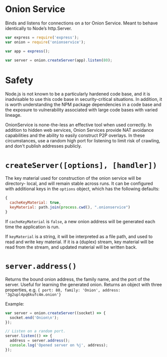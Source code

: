 Onion Service
=============

Binds and listens for connections on a tor Onion Service. Meant to behave
identically to Node’s http.Server.

```javascript
var express = require('express');
var onion = require('onionservice');

var app = express();

var server = onion.createServer(app).listen(80);
```

# Safety

Node.js is not known to be a particularly hardened code base, and it is
inadvisable to use this code base in security-critical situations. In addition,
it is worth understanding the NPM package dependencies in a code base and the
exposure to vulnerability associated with large code bases with varied lineage.

OnionService is none-the-less an effective tool when used correctly. In addition
to hidden web services, Onion Services provide NAT avoidance capabilities and
the ability to easily construct P2P overlays. In these circumstances, use a
random high port for listening to limit risk of crawling, and don't publish
addresses publicly.

# `createServer([options], [handler])`

The key material used for construction of the onion service will be directory-
local, and will remain stable across runs. It can be configured with additional
keys in the `options` object, which has the following defaults:

```javascript
{
  cacheKeyMaterial: true,
  keyMaterial: path.join(process.cwd(), ".onionservice")
}
```

If `cacheKeyMaterial` is `false`, a new onion address will be generated each
time the application is run.

If `keyMaterial` is a string, it will be interpreted as a file path, and used
to read and write key material. If it is a (duplex) stream, key material will be
read from the stream, and updated material will be written back.

# `server.address()`
Returns the bound onion address, the family name, and the port of the server.
Useful for learning the generated onion. Returns an object with three
properties, e.g.
`{ port: 80, family: 'Onion', address: '3g2upl4pq6kufc4m.onion'}`

Example:
```javascript
var server = onion.createServer((socket) => {
  socket.end('Onion\n');
});

// Listen on a random port.
server.listen(() => {
  address = server.address();
  console.log('Opened server on %j', address);
});
```
